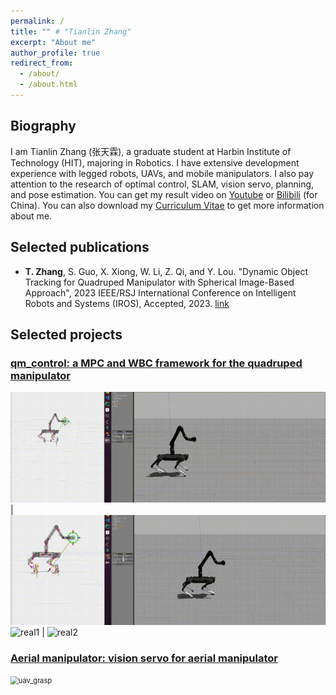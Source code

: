 ```yaml
---
permalink: /
title: "" # "Tianlin Zhang"
excerpt: "About me"
author_profile: true
redirect_from: 
  - /about/
  - /about.html
---
```


## Biography
I am Tianlin Zhang (张天霖), a graduate student at Harbin Institute of Technology (HIT), majoring in Robotics. 
I have extensive development experience with legged robots, UAVs, and mobile manipulators. 
I also pay attention to the research of optimal control, SLAM, vision servo, planning, and pose estimation. 
You can get my result video on [Youtube](https://www.youtube.com/channel/UCRsGxiYkqGvwHsZz1F8rHug) or [Bilibili](https://space.bilibili.com/3289375) (for China). 
You can also download my [Curriculum Vitae](https://skywoodsz.github.io/cv) to get more information about me.

## Selected publications
- **T. Zhang**, S. Guo, X. Xiong, W. Li, Z. Qi, and Y. Lou. "Dynamic Object Tracking for Quadruped Manipulator with Spherical Image-Based Approach", 2023 IEEE/RSJ International Conference on Intelligent Robots and Systems (IROS), Accepted, 2023. [link](https://skywoodsz.github.io/publication/2023-06-30-paper-IROS)

## Selected projects
### [qm_control: a MPC and WBC framework for the quadruped manipulator](https://skywoodsz.github.io/projects/2023-qm-control/)
![sim1](../images/projects/qm_control/position_cmd.gif) | ![sim2](../images/projects/qm_control/chicken_hand.gif)
![real1](../images/projects/qm_control/real1.gif) | ![real2](../images/projects/qm_control/real2.gif)

### [Aerial manipulator: vision servo for aerial manipulator](https://skywoodsz.github.io/projects/2021-aerial-manipualtor/)
<img src="..\images\publication\uav_grasp.gif" alt="uav_grasp" style="zoom:80%;" />